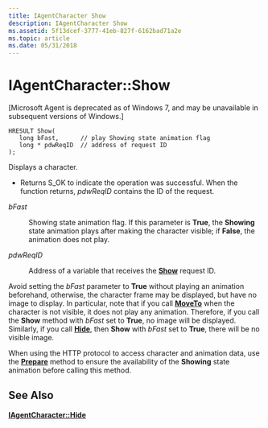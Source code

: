 ```yaml
---
title: IAgentCharacter Show
description: IAgentCharacter Show
ms.assetid: 5f13dcef-3777-41eb-827f-6162bad71a2e
ms.topic: article
ms.date: 05/31/2018
---
```


# IAgentCharacter::Show

\[Microsoft Agent is deprecated as of Windows 7, and may be unavailable in subsequent versions of Windows.\]

``` syntax
HRESULT Show(
   long bFast,      // play Showing state animation flag
   long * pdwReqID  // address of request ID
);
```

Displays a character.

-   Returns S\_OK to indicate the operation was successful. When the function returns, *pdwReqID* contains the ID of the request.

<dl> <dt>

<span id="bFast"></span><span id="bfast"></span><span id="BFAST"></span>*bFast*
</dt> <dd>

Showing state animation flag. If this parameter is **True**, the **Showing** state animation plays after making the character visible; if **False**, the animation does not play.

</dd> <dt>

<span id="pdwReqID"></span><span id="pdwreqid"></span><span id="PDWREQID"></span>*pdwReqID*
</dt> <dd>

Address of a variable that receives the [**Show**](https://docs.microsoft.com/windows/desktop/lwef/iagentcharacter--show) request ID.

</dd> </dl>

Avoid setting the *bFast* parameter to **True** without playing an animation beforehand, otherwise, the character frame may be displayed, but have no image to display. In particular, note that if you call [**MoveTo**](iagentcharacter--moveto.md) when the character is not visible, it does not play any animation. Therefore, if you call the **Show** method with *bFast* set to **True**, no image will be displayed. Similarly, if you call [**Hide**](https://docs.microsoft.com/windows/desktop/lwef/iagentcharacter--hide), then **Show** with *bFast* set to **True**, there will be no visible image.

When using the HTTP protocol to access character and animation data, use the [**Prepare**](https://docs.microsoft.com/windows/desktop/lwef/iagentcharacter--prepare) method to ensure the availability of the **Showing** state animation before calling this method.

## See Also

[**IAgentCharacter::Hide**](iagentcharacter--hide.md)


 

 




